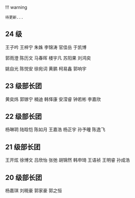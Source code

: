 !!! warning

    待更新...

## **24 级**

王子吟 王梓宁 朱姝 李锦涛 官佳岳 于凯博 

郭雨澄 陈历文 马春晖 楼宇凡 苏阳果 刘鸿奕

姚自光 陈悦安 徐宛词 黄鹂 柯易鑫 郭响宇

## **23 级部长团**

黄奕炜 郭镓宁 楠迪 韩怿康 安滢睿 钟若彬 李嘉欣

## **22 级部长团**

杨琳玥 陆晗恺 陈如月 王嘉浩 杨正宇 孙予曈 陈逸飞

## **21 级部长团**

王开炫 徐博文 吕欣怡 张弛 胡锦然 韩申琦 王语祯 王明睿 孙成浩

## **20 级部长团**

杨嘉琪 刘晛豪 郭家豪 郭之恒